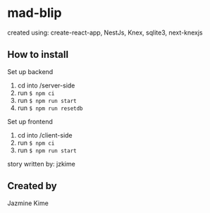 # mad-blip
created using: create-react-app, NestJs, Knex, sqlite3, next-knexjs

## How to install
Set up backend
1. cd into /server-side 
2. run `$ npm ci`
3. run `$ npm run start`
4. run `$ npm run resetdb`

Set up frontend
1. cd into /client-side
2. run `$ npm ci`
3. run `$ npm run start`

story written by: jzkime
## Created by 
Jazmine Kime
